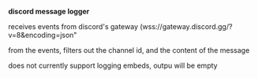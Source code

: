 **discord message logger**

receives events from discord's gateway (wss://gateway.discord.gg/?v=8&encoding=json"<br/>

from the events, filters out the channel id, and the content of the message<br/>

does not currently support logging embeds, outpu will be empty<br/>
